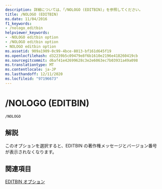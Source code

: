 ```yaml
---
description: 詳細については、「/NOLOGO (EDITBIN)」を参照してください。
title: /NOLOGO (EDITBIN)
ms.date: 11/04/2016
f1_keywords:
- /nologo_editbin
helpviewer_keywords:
- -NOLOGO editbin option
- /NOLOGO editbin option
- NOLOGO editbin option
ms.assetid: 909a1909-0c99-4bce-8013-bf161d645f19
ms.openlocfilehash: d32239b5c09479e8f6b1610e2196e418260419cb
ms.sourcegitcommit: d6af41e42699628c3e2e6063ec7b03931a49a098
ms.translationtype: MT
ms.contentlocale: ja-JP
ms.lasthandoff: 12/11/2020
ms.locfileid: "97196673"
---
```

# <a name="nologo-editbin"></a>/NOLOGO (EDITBIN)

```
/NOLOGO
```

## <a name="remarks"></a>解説

このオプションを選択すると、EDITBIN の著作権メッセージとバージョン番号が表示されなくなります。

## <a name="see-also"></a>関連項目

[EDITBIN オプション](editbin-options.md)

